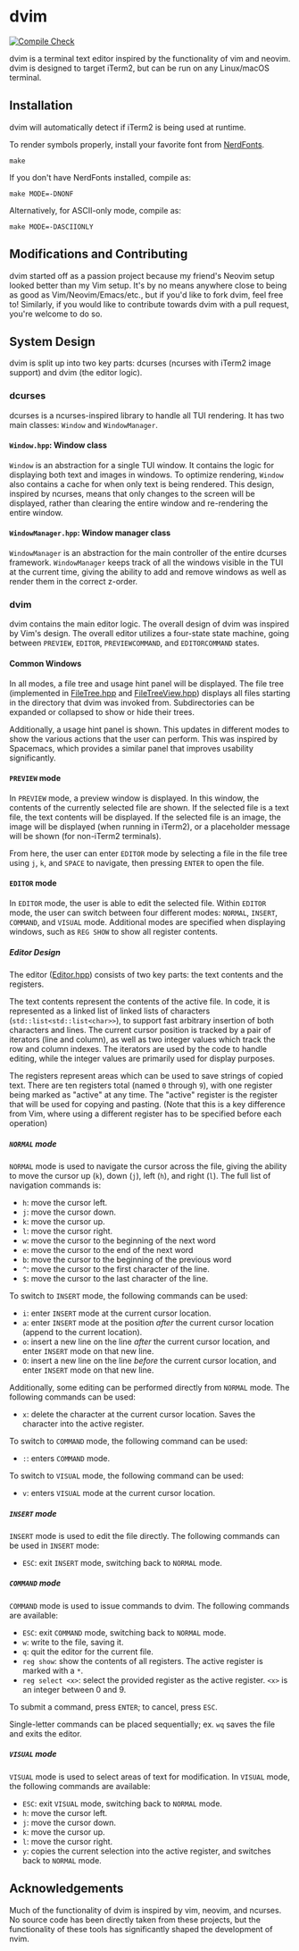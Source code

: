 # dvim

[![Compile Check](https://github.com/danlliu/dvim/actions/workflows/compilecheck.yml/badge.svg)](https://github.com/danlliu/dvim/actions/workflows/compilecheck.yml)

dvim is a terminal text editor inspired by the functionality of vim and neovim. 
dvim is designed to target iTerm2, but can be run on any Linux/macOS terminal.

## Installation

dvim will automatically detect if iTerm2 is being used at runtime.

To render symbols properly, install your favorite font from 
[NerdFonts](https://www.nerdfonts.com/).

```
make
```

If you don't have NerdFonts installed, compile as:

```
make MODE=-DNONF
```

Alternatively, for ASCII-only mode, compile as:

```
make MODE=-DASCIIONLY
```

## Modifications and Contributing

dvim started off as a passion project because my friend's Neovim setup looked 
better than my Vim setup. It's by no means anywhere close to being as good as 
Vim/Neovim/Emacs/etc., but if you'd like to fork dvim, feel free to! Similarly, 
if you would like to contribute towards dvim with a pull request, you're welcome 
to do so.

## System Design

dvim is split up into two key parts: dcurses (ncurses with iTerm2 image support)
and dvim (the editor logic).

### dcurses

dcurses is a ncurses-inspired library to handle all TUI rendering. 
It has two main classes: `Window` and `WindowManager`.

#### `Window.hpp`: Window class

`Window` is an abstraction for a single TUI window. It contains the logic for 
displaying both text and images in windows. To optimize rendering, `Window` also 
contains a cache for when only text is being rendered. This design, inspired by
ncurses, means that only changes to the screen will be displayed, rather than
clearing the entire window and re-rendering the entire window.

#### `WindowManager.hpp`: Window manager class

`WindowManager` is an abstraction for the main controller of the entire dcurses
framework. `WindowManager` keeps track of all the windows visible in the TUI at
the current time, giving the ability to add and remove windows as well as render
them in the correct z-order.

### dvim

dvim contains the main editor logic. The overall design of dvim was inspired by
Vim's design. The overall editor utilizes a four-state state machine, going
between `PREVIEW`, `EDITOR`, `PREVIEWCOMMAND`, and `EDITORCOMMAND` states.

#### Common Windows

In all modes, a file tree and usage hint panel will be displayed. The file tree
(implemented in [FileTree.hpp](src/dvim/FileTree.hpp) and 
[FileTreeView.hpp](src/dvim/FileTreeView.hpp)) displays all files starting in
the directory that dvim was invoked from. Subdirectories can be expanded or
collapsed to show or hide their trees.

Additionally, a usage hint panel is shown. This updates in different modes to
show the various actions that the user can perform. This was inspired by
Spacemacs, which provides a similar panel that improves usability significantly.

#### `PREVIEW` mode
In `PREVIEW` mode, a preview window is displayed. In this window, the contents
of the currently selected file are shown. If the selected file is a text file,
the text contents will be displayed. If the selected file is an image, the image
will be displayed (when running in iTerm2), or a placeholder message will be
shown (for non-iTerm2 terminals).

From here, the user can enter `EDITOR` mode by selecting a file in the file tree
using `j`, `k`, and `SPACE` to navigate, then pressing `ENTER` to open the file.

#### `EDITOR` mode
In `EDITOR` mode, the user is able to edit the selected file. Within `EDITOR` 
mode, the user can switch between four different modes: `NORMAL`, `INSERT`, 
`COMMAND`, and `VISUAL` mode. Additional modes are specified when displaying
windows, such as `REG SHOW` to show all register contents.

##### Editor Design

The editor ([Editor.hpp](src/dvim/Editor.hpp)) consists of two key parts: the
text contents and the registers.

The text contents represent the contents of the active file. In code, it is
represented as a linked list of linked lists of characters
(`std::list<std::list<char>>`), to support fast arbitrary insertion of both
characters and lines. The current cursor position is tracked by a pair of
iterators (line and column), as well as two integer values which track the row
and column indexes. The iterators are used by the code to handle editing, while
the integer values are primarily used for display purposes.

The registers represent areas which can be used to save strings of copied text.
There are ten registers total (named `0` through `9`), with one register being
marked as "active" at any time. The "active" register is the register that will
be used for copying and pasting. (Note that this is a key difference from Vim,
where using a different register has to be specified before each operation)

##### `NORMAL` mode
`NORMAL` mode is used to navigate the cursor across the file, giving the ability
to move the cursor up (`k`), down (`j`), left (`h`), and right (`l`). The full
list of navigation commands is:

- `h`: move the cursor left.
- `j`: move the cursor down.
- `k`: move the cursor up.
- `l`: move the cursor right.
- `w`: move the cursor to the beginning of the next word
- `e`: move the cursor to the end of the next word
- `b`: move the cursor to the beginning of the previous word
- `^`: move the cursor to the first character of the line.
- `$`: move the cursor to the last character of the line.

To switch to `INSERT` mode, the following commands can be used:

- `i`: enter `INSERT` mode at the current cursor location.
- `a`: enter `INSERT` mode at the position _after_ the current cursor location
(append to the current location).
- `o`: insert a new line on the line _after_ the current cursor location, and
enter `INSERT` mode on that new line.
- `O`: insert a new line on the line _before_ the current cursor location, and
enter `INSERT` mode on that new line.

Additionally, some editing can be performed directly from `NORMAL` mode. The
following commands can be used:

- `x`: delete the character at the current cursor location. Saves the character
into the active register.

To switch to `COMMAND` mode, the following command can be used:
- `:`: enters `COMMAND` mode.

To switch to `VISUAL` mode, the following command can be used:
- `v`: enters `VISUAL` mode at the current cursor location.

##### `INSERT` mode
`INSERT` mode is used to edit the file directly. The following commands can be
used in `INSERT` mode:

- `ESC`: exit `INSERT` mode, switching back to `NORMAL` mode.

##### `COMMAND` mode
`COMMAND` mode is used to issue commands to dvim. The following commands are
available:

- `ESC`: exit `COMMAND` mode, switching back to `NORMAL` mode.
- `w`: write to the file, saving it.
- `q`: quit the editor for the current file.
- `reg show`: show the contents of all registers. The active register is marked
with a `*`.
- `reg select <x>`: select the provided register as the active register. `<x>`
is an integer between 0 and 9.

To submit a command, press `ENTER`; to cancel, press `ESC`.

Single-letter commands can be placed sequentially; ex. `wq` saves the file and
exits the editor.

##### `VISUAL` mode
`VISUAL` mode is used to select areas of text for modification. In `VISUAL`
mode, the following commands are available:

- `ESC`: exit `VISUAL` mode, switching back to `NORMAL` mode.
- `h`: move the cursor left.
- `j`: move the cursor down.
- `k`: move the cursor up.
- `l`: move the cursor right.
- `y`: copies the current selection into the active register, and switches back
to `NORMAL` mode.

## Acknowledgements

Much of the functionality of dvim is inspired by vim, neovim, and ncurses. No 
source code has been directly taken from these projects, but the functionality 
of these tools has significantly shaped the development of nvim.
